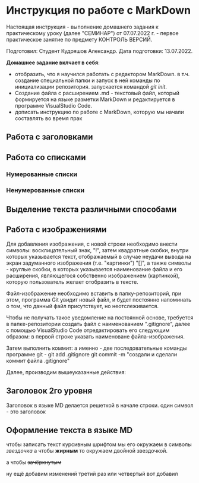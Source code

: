 # Инструкция по работе с MarkDown

Настоящая инструкция - выполнение домашнего задания к практическому уроку (далее "СЕМИНАР")
от 07.07.2022 г. -  первое практическое занятие по предмету КОНТРОЛЬ ВЕРСИЙ.

Подготовил: Студент Кудряшов Александр.
Дата подготовки: 13.07.2022.

**Домашнее задание вклчает в себя**:
* отобразить, что я научился работать с редактором MarkDown.
  в т.ч. создание специальной папки и запуск в ней команды по инициализации репозитория.
  запускается командой *git init*.
* Создание файла с расширением .md - текстовый файл, который формируется на языке разметки MarkDown и редактируется в программе VisualStudio Code.
* дописать инструкцию по работе с MarkDown, которую мы начали составлять во время прак

## Работа с заголовками

## Работа со списками

### Нумерованные списки

### Ненумерованные списки




## Выделение текста различными способами


## Работа с изображениями

Для добавления изображения, с новой строки необходимо внести символы: восклицательный знак, "!", затем квадратные скобки, внутри которых указывается текст, отображаемый в случае неудачи вывода на экран задуманного изображения (т.е. "картинки") "[]", а также символы - круглые скобки, в которых указывается наименование файла и его расширения, являющегося собственно изображением (картинкой), которую пользователь желает отобразить в тексте.

Файл-изображение необходимо вставить в папку-репозиторий, при этом, программа Git увидит новый файл, и будет постоянно напоминать о том, что данный файл присутствует, но неотслеживается. 

Чтобы не получать такое уведомление на постоянной основе, требуется в папке-репозитории создать файл с наименованием ".gitignore", далее с помощью VisualStudio Code отредактировать его следующим образом: в первой строке указать наименоване файла-изображения. 

Затем выполнить коммит: 
а именно - две последовательные команды программе git - 
git add .gitignore
git commit -m "создали и сделали коммит файла .gitignore"

Далее, производим вышеуказанные действия:




## Заголовок 2го уровня

Заголовок в языке MD делается решеткой в начале строки. 
один символ - это заголовок 

## Оформление текста в языке MD

чтобы записать текст курсивным шрифтом мы его окружаем в символы *звездочка* а чтобы **жирным** то окружаем двойной звездочкой.

а чтобы ~~зачёркнутым~~ 

ну ещё добавим изменений третий раз или четвертый
вот добавил
